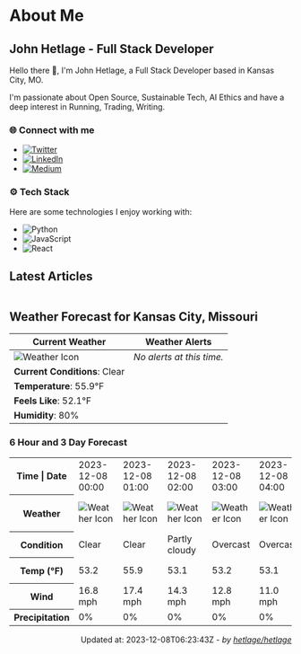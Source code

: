 # About Me

## John Hetlage - Full Stack Developer

Hello there 👋, I'm John Hetlage, a Full Stack Developer based in Kansas City, MO. 

I'm passionate about Open Source, Sustainable Tech, AI Ethics and have a deep interest in Running, Trading, Writing.

### 🌐 Connect with me
- [![Twitter](https://img.shields.io/badge/Twitter-1DA1F2?style=for-the-badge&logo=twitter&logoColor=white)](https://twitter.com/j_hetlage)
- [![LinkedIn](https://img.shields.io/badge/LinkedIn-0077B5?style=for-the-badge&logo=linkedin&logoColor=white)](https://linkedin.com/in/john-hetlage)
- [![Medium](https://img.shields.io/badge/Medium-12100E?style=for-the-badge&logo=medium&logoColor=white)](https://medium.com/@jhetlage)

### ⚙️ Tech Stack
Here are some technologies I enjoy working with:
- ![Python](https://img.shields.io/badge/-Python-05122A?style=flat&logo=Python)
- ![JavaScript](https://img.shields.io/badge/-JavaScript-05122A?style=flat&logo=JavaScript)
- ![React](https://img.shields.io/badge/-React-05122A?style=flat&logo=React)


## Latest Articles

<table>
  <tbody></tbody>
</table>


## Weather Forecast for Kansas City, Missouri

| **Current Weather** | **Weather Alerts** |
|---------------------|--------------------|
| ![Weather Icon](https://cdn.weatherapi.com/weather/64x64/night/113.png) |  _No alerts at this time._  |
| **Current Conditions**: Clear |  | 
| **Temperature**: 55.9°F |  |
| **Feels Like**: 52.1°F |  |
| **Humidity**: 80% | |

### 6 Hour and 3 Day Forecast

<table>
  <tbody>  
    <tr><th>Time | Date</th><td>2023-12-08 00:00</td><td>2023-12-08 01:00</td><td>2023-12-08 02:00</td><td>2023-12-08 03:00</td><td>2023-12-08 04:00</td><td>2023-12-08 05:00</td><td>2023-12-08</td><td>2023-12-09</td><td>2023-12-10</td></tr>
    <tr><th>Weather</th><td><img src="https://cdn.weatherapi.com/weather/64x64/night/113.png" alt="Weather Icon"></td><td><img src="https://cdn.weatherapi.com/weather/64x64/night/113.png" alt="Weather Icon"></td><td><img src="https://cdn.weatherapi.com/weather/64x64/night/116.png" alt="Weather Icon"></td><td><img src="https://cdn.weatherapi.com/weather/64x64/night/122.png" alt="Weather Icon"></td><td><img src="https://cdn.weatherapi.com/weather/64x64/night/122.png" alt="Weather Icon"></td><td><img src="https://cdn.weatherapi.com/weather/64x64/night/122.png" alt="Weather Icon"></td>
    <td><img src="https://cdn.weatherapi.com/weather/64x64/day/122.png" alt="Weather Icons"</td><td><img src="https://cdn.weatherapi.com/weather/64x64/day/116.png" alt="Weather Icons"</td><td><img src="https://cdn.weatherapi.com/weather/64x64/day/113.png" alt="Weather Icons"</td></tr>
    <tr><th>Condition</th><td>Clear</td><td>Clear</td><td>Partly cloudy</td><td>Overcast</td><td>Overcast</td><td>Overcast</td>
    <td>Overcast</td><td>Partly cloudy</td><td>Sunny</td></tr>
    <tr><th>Temp (°F)</th><td>53.2</td><td>55.9</td><td>53.1</td><td>53.2</td><td>53.1</td><td>52.3</td>
    <td>60.1° / 46.8°F</td><td>48.4° / 32.9°F</td><td>43.7° / 25.9°F</td></tr>
    <tr><th>Wind</th><td>16.8 mph</td><td>17.4 mph</td><td>14.3 mph</td><td>12.8 mph</td><td>11.0 mph</td><td>8.7 mph</td>
    <td>16.8 mph</td><td>15.4 mph</td><td>13.9 mph</td></tr>
    <tr><th>Precipitation</th><td>0%</td><td>0%</td><td>0%</td><td>0%</td><td>0%</td><td>0%</td>
    <td>0%</td><td>0%</td><td>0%</td></tr>
  </tbody>
</table>

<div align="right">

Updated at: 2023-12-08T06:23:43Z - *by [hetlage/hetlage](https://github.com/hetlage/hetlage)*

</div>

